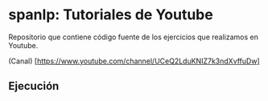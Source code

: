 # spanlp: Tutoriales de Youtube
Repositorio que contiene código fuente de los ejercicios que realizamos en Youtube.

(Canal) [https://www.youtube.com/channel/UCeQ2LduKNIZ7k3ndXvffuDw]

## Ejecución
